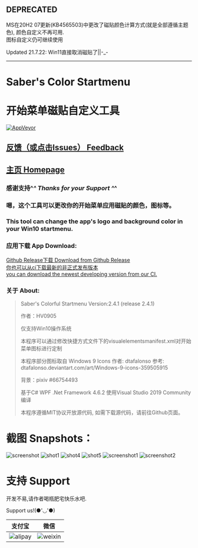 ## DEPRECATED  

MS在20H2 07更新(KB4565503)中更改了磁贴颜色计算方式(就是全部遵循主题色), 颜色自定义不再可用.  
图标自定义仍可继续使用  


Updated 21.7.22: Win11直接取消磁贴了||-_-

---

# Saber's Color Startmenu
# 开始菜单磁贴自定义工具

[![AppVeyor](https://img.shields.io/appveyor/ci/hv0905/SaberColorfulStartmenu.svg?style=flat-square&logo=appveyor)](https://ci.appveyor.com/project/hv0905/sabercolorfulstartmenu)

## [反馈（或点击Issues） Feedback](https://github.com/hv0905/SaberColorfulStartmenu/issues)
## [主页 Homepage](https://edgeneko.github.io/2019/01/31/SaberColorfulStartmenu/)

### 感谢支持^_^  Thanks for your Support ^_^

### 嗯，这个工具可以更改你的开始菜单应用磁贴的颜色，图标等。

### This tool can change the app's logo and background color in your Win10 startmenu.

### 应用下载 App Download:

[Github Release下载 Download from Github Release](https://github.com/hv0905/SaberColorfulStartmenu/releases)  
[你也可以从ci下载最新的非正式发布版本](https://ci.appveyor.com/project/hv0905/sabercolorfulstartmenu/build/artifacts)  
[you can download the newest developing version from our CI.](https://ci.appveyor.com/project/hv0905/sabercolorfulstartmenu/build/artifacts)  

### 关于 About:
> Saber's Colorful Startmenu Version:2.4.1 (release 2.4.1)
> 
> 作者：HV0905
> 
> 仅支持Win10操作系统
> 
> 本程序可以通过修改快捷方式文件下的visualelementsmanifest.xml对开始菜单图标进行定制
> 
> 本程序部分图标取自 Windows 9 Icons 作者: dtafalonso
> 参考: dtafalonso.deviantart.com/art/Windows-9-icons-359505915
> 
> 背景：pixiv #66754493
> 
> 基于C# WPF .Net Framework 4.6.2 使用Visual Studio 2019 Community编译
> 
> 本程序遵循MIT协议开放源代码, 如需下载源代码，请前往Github页面。

# 截图 Snapshots：
![screenshot](web/shot.png)
![shot1](https://user-images.githubusercontent.com/29349119/42812991-f4908e54-89f1-11e8-8d4f-72dde55937d1.PNG)
![shot4](https://user-images.githubusercontent.com/29349119/42812994-f611b276-89f1-11e8-8582-1a68ba41b9dd.PNG)
![shot5](https://user-images.githubusercontent.com/29349119/42812997-f6ac4e12-89f1-11e8-8588-0971a8756af6.PNG)
![screenshot1](https://user-images.githubusercontent.com/29349119/42984645-349df3ee-8c20-11e8-930f-1c446a9c89d8.png)
![screenshot2](https://user-images.githubusercontent.com/29349119/42984646-35a2848a-8c20-11e8-94de-9e8cf4ef0276.png)

# 支持 Support

开发不易,请作者喝瓶肥宅快乐水吧.

Support us!(●'◡'●)

|支付宝|微信|
|:-----:|:-----:|
|![alipay](web/alipay.jpg)|![weixin](web/wechat_pay.jpg)|
